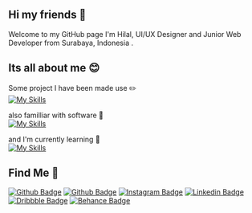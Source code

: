 ## Hi my friends 👋

Welcome to my GitHub page
I'm Hilal, UI/UX Designer and Junior Web Developer from Surabaya, Indonesia .

## Its all about me 😊

Some project I have been made use ✏️<br/>
[![My Skills](https://skillicons.dev/icons?i=html,css,js,php,cs,tailwind,bootstrap)](https://skillicons.dev)

also familliar with software 📐<br/>
[![My Skills](https://skillicons.dev/icons?i=vscode,figma,ai,unity)](https://skillicons.dev)

and I'm currently learning 📖<br/>
[![My Skills](https://skillicons.dev/icons?i=react,nodejs,mongo,next)](https://skillicons.dev)

## Find Me 📱

[![Github Badge](https://img.shields.io/badge/-iamuhilal@gmail.com-c71610?style=flat&logo=gmail&logoColor=white)](your-linkedin-url)
[![Github Badge](https://img.shields.io/badge/-iamuhilal-333?style=flat&logo=GitHub&logoColor=white)](your-linkedin-url)
[![Instagram Badge](https://img.shields.io/badge/-uix.hilal-d62976?style=flat&logo=Instagram&logoColor=white)](your-linkedin-url)
[![Linkedin Badge](https://img.shields.io/badge/-Muhammad_Hilal-blue?style=flat&logo=Linkedin&logoColor=white)](your-linkedin-url)
[![Dribbble Badge](https://img.shields.io/badge/-iamHilal-ea4c89?style=flat&logo=Dribbble&logoColor=white)](your-linkedin-url)
[![Behance Badge](https://img.shields.io/badge/-iamHilal-111111?style=flat&logo=Behance&logoColor=white)](your-linkedin-url)
